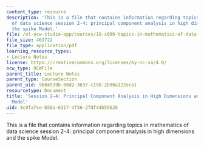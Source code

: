 ```yaml
---
content_type: resource
description: 'This is a file that contains information regarding topics in mathematics
  of data science session 2-4: principal component analysis in high dimensions and
  the spike Model.'
file: /ol-ocw-studio-app/courses/18-s096-topics-in-mathematics-of-data-science-fall-2015/4c9fa7ce658a63174f562fdf44b55626_MIT18_S096F15_Ses2_4.pdf
file_size: 463722
file_type: application/pdf
learning_resource_types:
- Lecture Notes
license: https://creativecommons.org/licenses/by-nc-sa/4.0/
ocw_type: OCWFile
parent_title: Lecture Notes
parent_type: CourseSection
parent_uid: 9b04519b-00d2-3637-c198-2b90a122eca1
resourcetype: Document
title: 'Session 2-4: Principal Component Analysis in High Dimensions and the Spike
  Model'
uid: 4c9fa7ce-658a-6317-4f56-2fdf44b55626
---
```

This is a file that contains information regarding topics in mathematics of data science session 2-4: principal component analysis in high dimensions and the spike Model.